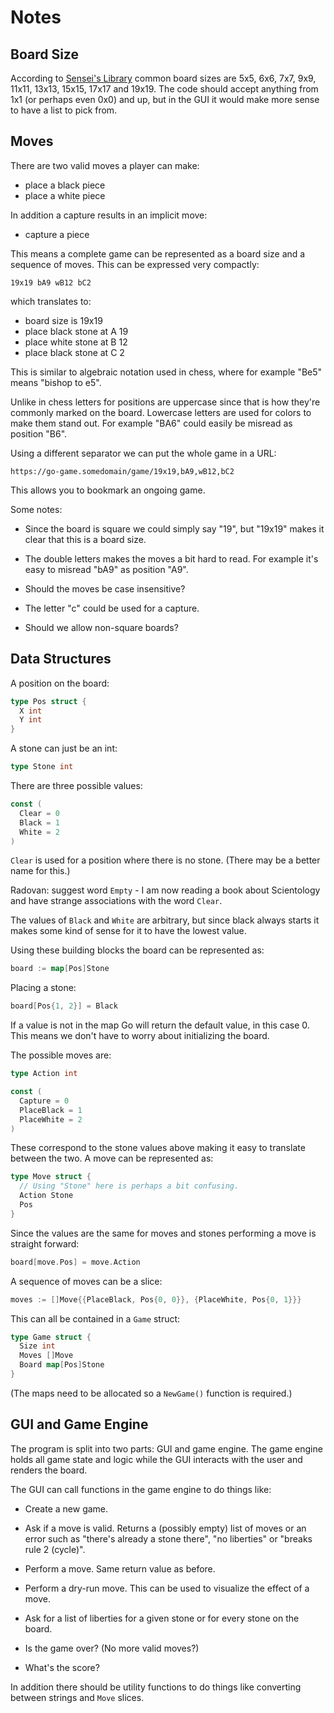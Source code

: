 # Notes


## Board Size

According to [Sensei's Library](http://senseis.xmp.net/?DifferentSizedBoards)
common board sizes are 5x5, 6x6, 7x7, 9x9, 11x11, 13x13, 15x15, 17x17
and 19x19. The code should accept anything from 1x1 (or perhaps even
0x0) and up, but in the GUI it would make more sense to have a list to
pick from.


## Moves

There are two valid moves a player can make:

* place a black piece
* place a white piece

In addition a capture results in an implicit move:

* capture a piece

This means a complete game can be represented as a board size and a
sequence of moves. This can be expressed very compactly:

```
19x19 bA9 wB12 bC2
```

which translates to:

* board size is 19x19
* place black stone at A 19
* place white stone at B 12
* place black stone at C 2

This is similar to algebraic notation used in chess, where for example
"Be5" means "bishop to e5".

Unlike in chess letters for positions are uppercase since that is how
they're commonly marked on the board. Lowercase letters are used for
colors to make them stand out. For example "BA6" could easily be
misread as position "B6".

Using a different separator we can put the whole game in a URL:

```
https://go-game.somedomain/game/19x19,bA9,wB12,bC2
```

This allows you to bookmark an ongoing game.

Some notes:

* Since the board is square we could simply say "19", but "19x19" makes it clear that this is a board size.

* The double letters makes the moves a bit hard to read. For example it's easy to misread "bA9" as position "A9".

* Should the moves be case insensitive?

* The letter "c" could be used for a capture.

* Should we allow non-square boards?



## Data Structures

A position on the board:

```go
type Pos struct {
  X int
  Y int
}
```

A stone can just be an int:

```go
type Stone int
```

There are three possible values:

```go
const (
  Clear = 0
  Black = 1
  White = 2
)
```

`Clear` is used for a position where there is no stone. (There may be a better
name for this.)

Radovan: suggest word `Empty` - I am now reading a book about Scientology and have
strange associations with the word `Clear`.

The values of `Black` and `White` are arbitrary, but since black always starts
it makes some kind of sense for it to have the lowest value.

Using these building blocks the board can be represented as:

```go
board := map[Pos]Stone
```

Placing a stone:

```go
board[Pos{1, 2}] = Black
```

If a value is not in the map Go will return the default value, in this case 0.
This means we don't have to worry about initializing the board.

The possible moves are:

```go
type Action int

const (
  Capture = 0
  PlaceBlack = 1
  PlaceWhite = 2
)
```

These correspond to the stone values above making it easy to translate between
the two. A move can be represented as:

```go
type Move struct {
  // Using "Stone" here is perhaps a bit confusing.
  Action Stone
  Pos
}
```

Since the values are the same for moves and stones performing a move is
straight forward:

```go
board[move.Pos] = move.Action
```

A sequence of moves can be a slice:

```go
moves := []Move{{PlaceBlack, Pos{0, 0}}, {PlaceWhite, Pos{0, 1}}}
```

This can all be contained in a `Game` struct:

```go
type Game struct {
  Size int
  Moves []Move
  Board map[Pos]Stone
}
```

(The maps need to be allocated so a `NewGame()` function is required.)


## GUI and Game Engine

The program is split into two parts: GUI and game engine. The game engine holds
all game state and logic while the GUI interacts with the user and renders the
board.

The GUI can call functions in the game engine to do things like:

* Create a new game.

* Ask if a move is valid. Returns a (possibly empty) list of moves or an error
  such as "there's already a stone there", "no liberties" or "breaks rule 2
  (cycle)".

* Perform a move. Same return value as before.

* Perform a dry-run move. This can be used to visualize the effect of a move.

* Ask for a list of liberties for a given stone or for every stone on the board.

* Is the game over? (No more valid moves?)

* What's the score?

In addition there should be utility functions to do things like converting
between strings and `Move` slices.
